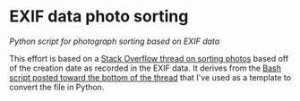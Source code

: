 # EXIF data photo sorting

_Python script for photograph sorting based on EXIF data_

This effort is based on a [Stack Overflow thread on sorting photos](https://stackoverflow.com/questions/32062159/how-retrieve-the-creation-date-of-photos-with-a-script) based off of the creation date as recorded in the EXIF data. It derives from the [Bash script posted toward the bottom of the thread](https://stackoverflow.com/a/56896194) that I've used as a template to convert the file in Python.
